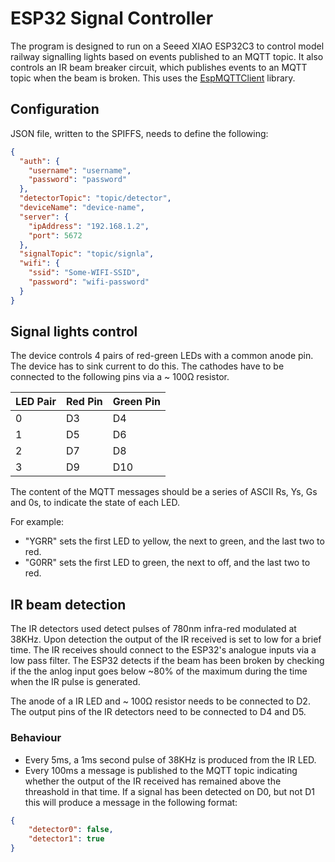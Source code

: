 # ESP32 Signal Controller

The program is designed to run on a Seeed XIAO ESP32C3 to control model railway signalling lights based on events published to an MQTT topic. It also controls an IR beam breaker circuit, which publishes events to an MQTT topic when the beam is broken. This uses the [EspMQTTClient](https://github.com/plapointe6/EspMQTTClient) library.

## Configuration

JSON file, written to the SPIFFS, needs to define the following:

```JSON
{
  "auth": {
    "username": "username",
    "password": "password"
  },
  "detectorTopic": "topic/detector",
  "deviceName": "device-name",
  "server": {
    "ipAddress": "192.168.1.2",
    "port": 5672
  },
  "signalTopic": "topic/signla",
  "wifi": {
    "ssid": "Some-WIFI-SSID",
    "password": "wifi-password"
  }
}
```

## Signal lights control

The device controls 4 pairs of red-green LEDs with a common anode pin. The device has to sink current to do this. The cathodes have to be connected to the following pins via a ~ 100&#x03A9; resistor.

| LED Pair | Red Pin | Green Pin |
| -------- | ------- | --------- |
| 0        | D3      | D4        |
| 1        | D5      | D6        |
| 2        | D7      | D8        |
| 3        | D9      | D10       |

The content of the MQTT messages should be a series of ASCII Rs, Ys, Gs and 0s, to indicate the state of each LED.

For example:

- "YGRR" sets the first LED to yellow, the next to green, and the last two to red.
- "G0RR" sets the first LED to green, the next to off, and the last two to red.

## IR beam detection

The IR detectors used detect pulses of 780nm infra-red modulated at 38KHz. Upon detection the output of the IR received is set to low for a brief time. The IR receives should connect to the ESP32's analogue inputs via a low pass filter. The ESP32 detects if the beam has been broken by checking if the the anlog input goes below ~80% of the maximum during the time when the IR pulse is generated.

The anode of a IR LED and ~ 100&#x03A9; resistor needs to be connected to D2. The output pins of the IR detectors need to be connected to D4 and D5.

### Behaviour

- Every 5ms, a 1ms second pulse of 38KHz is produced from the IR LED.
- Every 100ms a message is published to the MQTT topic indicating whether the output of the IR received has remained above the threashold in that time. If a signal has been detected on D0, but not D1 this will produce a message in the following format:

```JSON
{
    "detector0": false,
    "detector1": true
}
```
